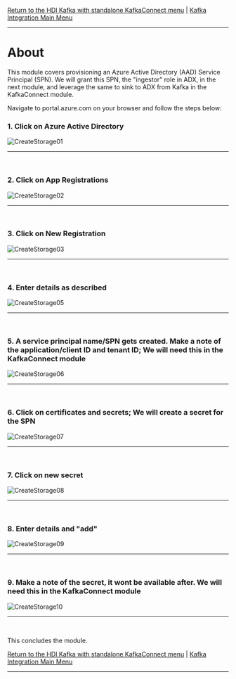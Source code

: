 
[Return to the HDI Kafka with standalone KafkaConnect menu](README.md) | [Kafka Integration Main Menu](../../README.md) <hr>

# About

This module covers provisioning an Azure Active Directory (AAD) Service Principal (SPN).  We will grant this SPN, the "ingestor" role in ADX, in the next module, and leverage the same to sink to ADX from Kafka in the KafkaConnect module.<br>

Navigate to portal.azure.com on your browser and follow the steps below:<br>

### 1. Click on Azure Active Directory
![CreateStorage01](images/01-spn-01.png)
<br>
<hr>
<br>

### 2. Click on App Registrations
![CreateStorage02](images/01-spn-02.png)
<br>
<hr>
<br>

### 3. Click on New Registration
![CreateStorage03](images/01-spn-03.png)
<br>
<hr>
<br>


### 4. Enter details as described
![CreateStorage05](images/01-spn-04.png)
<br>
<hr>
<br>

### 5. A service principal name/SPN gets created.  Make a note of the application/client ID and tenant ID; We will need this in the KafkaConnect module
![CreateStorage06](images/01-spn-05.png)
<br>
<hr>
<br>

### 6. Click on certificates and secrets; We will create a secret for the SPN
![CreateStorage07](images/01-spn-06.png)
<br>
<hr>
<br>

### 7. Click on new secret
![CreateStorage08](images/01-spn-07.png)
<br>
<hr>
<br>

### 8. Enter details and "add"
![CreateStorage09](images/01-spn-08.png)
<br>
<hr>
<br>

### 9. Make a note of the secret, it wont be available after.  We will need this in the KafkaConnect module
![CreateStorage10](images/01-spn-09.png)
<br>
<hr>
<br>


This concludes the module.<br>

[Return to the HDI Kafka with standalone KafkaConnect menu](README.md) | [Kafka Integration Main Menu](../../README.md) <hr>
